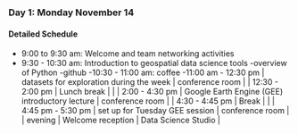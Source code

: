 ### Day 1: Monday November 14

#### Detailed Schedule

- 9:00 to 9:30 am: Welcome and team networking activities
- 9:30 - 10:30 am: Introduction to geospatial data science tools 
  -overview of Python
  -github
-10:30 - 11:00 am: coffee
-11:00 am - 12:30 pm | datasets for exploration during the week | conference room |
| 12:30 - 2:00 pm | Lunch break | |
| 2:00 - 4:30 pm | Google Earth Engine (GEE) introductory lecture | conference room |
| 4:30 - 4:45 pm | Break | |
| 4:45 pm - 5:30 pm | set up for Tuesday GEE session | conference room |
| evening | Welcome reception | Data Science Studio |

